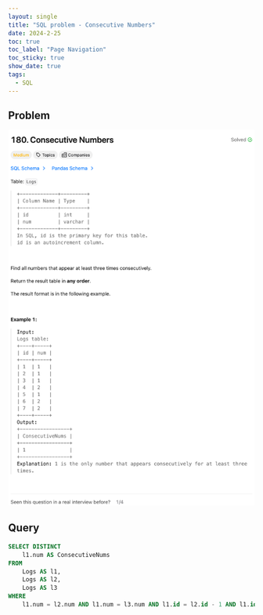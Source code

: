 ```yaml
---
layout: single
title: "SQL problem - Consecutive Numbers"
date: 2024-2-25
toc: true
toc_label: "Page Navigation"
toc_sticky: true
show_date: true
tags:
  - SQL
---
```


## Problem

[![problem-180](/assets/images/2024-02-25_14-21-32-problem-180.png)](/assets/images/2024-02-25_14-21-32-problem-180.png)

## Query

```sql
SELECT DISTINCT
    l1.num AS ConsecutiveNums
FROM
    Logs AS l1,
    Logs AS l2,
    Logs AS l3
WHERE 
    l1.num = l2.num AND l1.num = l3.num AND l1.id = l2.id - 1 AND l1.id = l3.id - 2
```
